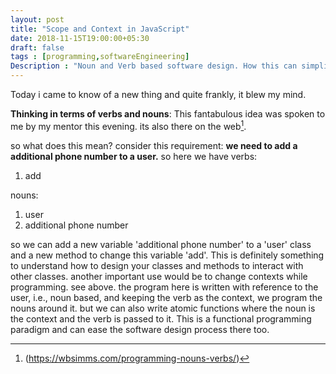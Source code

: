 ```yaml
---
layout: post
title: "Scope and Context in JavaScript"
date: 2018-11-15T19:00:00+05:30
draft: false
tags : [programming,softwareEngineering]
Description : "Noun and Verb based software design. How this can simplify software design."
---
```

Today i came to know of a new thing and quite frankly, it blew my mind.  

**Thinking in terms of verbs and nouns**: This fantabulous idea was spoken to me by my mentor this evening. its also there on the web[^vnp].

so what does this mean?
consider this requirement: __we need to add a additional phone number to a user.__
so here we have verbs:
 1. add  

nouns: 
 1. user
 2. additional phone number

so we can add a new variable 'additional phone number' to a 'user' class and a new method to change this variable 'add'. This is definitely something to understand how to design your classes and methods to interact with other classes. 
another important use would be to  change contexts while programming. see above. the program here is written with reference to the user, i.e., noun based, and keeping the verb as the context, we program the nouns around it. but we can also write atomic functions where the noun is the context and the verb is passed to it. This is a functional programming paradigm and can ease the software design process there too.  

[^vnp]: (https://wbsimms.com/programming-nouns-verbs/)
<!--stackedit_data:
eyJoaXN0b3J5IjpbLTEwODg4MjU4MDFdfQ==
-->